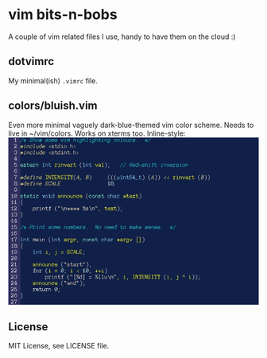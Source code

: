 # vim bits-n-bobs

A couple of vim related files I use, handy to have them on the cloud :)

## dotvimrc
My minimal(ish) `.vimrc` file.

## colors/bluish.vim
Even more minimal vaguely dark-blue-themed vim color scheme.  Needs to live in ~/vim/colors.
Works on xterms too.
Inline-style: 
![Sample](sample-bluish.jpg)

## License
MIT License, see LICENSE file.

